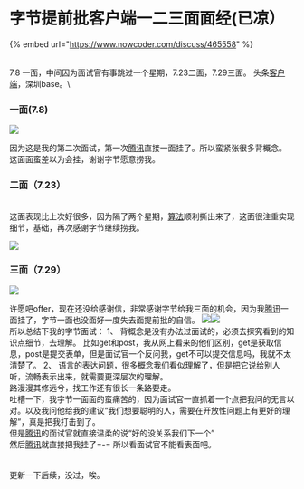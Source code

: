 # 字节提前批客户端一二三面面经(已凉）

{% embed url="https://www.nowcoder.com/discuss/465558" %}

\
7.8 一面，中间因为面试官有事跳过一个星期，7.23二面，7.29三面。 头条[客户端](https://app.gitbook.com/jump/super-jump/word?word=%E5%AE%A2%E6%88%B7%E7%AB%AF)，深圳base。\


###  一面(7.8)

![](https://uploadfiles.nowcoder.com/images/20200803/570499679\_1596435657189\_CACEBFCBFB206DB520204DBA298FCF30)

因为这是我的第二次面试，第一次[腾讯](https://app.gitbook.com/jump/super-jump/word?word=%E8%85%BE%E8%AE%AF)直接一面挂了。所以蛮紧张很多背概念。 这面面蛮差以为会挂，谢谢字节愿意捞我。

###  二面（7.23）

 \
 这面表现比上次好很多，因为隔了两个星期，[算法](https://app.gitbook.com/jump/super-jump/word?word=%E7%AE%97%E6%B3%95)顺利撕出来了，这面很注重实现细节，基础，再次感谢字节继续捞我。

![](https://uploadfiles.nowcoder.com/images/20200803/570499679\_1596435961908\_38D077FAA6C5091854A9ABFBC0F657D4)

###  三面（7.29）

![](https://uploadfiles.nowcoder.com/images/20200803/570499679\_1596436176607\_7AD52186DE97E029F5582D2257D1ACC6)

 许愿吧offer，现在还没给感谢信，非常感谢字节给我三面的机会，因为我[腾讯](https://app.gitbook.com/jump/super-jump/word?word=%E8%85%BE%E8%AE%AF)一面挂了，字节一面也没面好一度失去面提前批的自信。 ![](https://uploadfiles.nowcoder.com/images/20191018/63\_1571399293050\_586E508F161F26CE94633729AC56C602)![](https://uploadfiles.nowcoder.com/images/20191018/63\_1571399271580\_F19C9085129709EE14D013BE869DF69B)\
 所以总结下我的字节面试： 1、 背概念是没有办法过面试的，必须去探究看到的知识点细节，去理解。 比如get和post，我从网上看来的他们区别，get是获取信息，post是提交表单，但是面试官一个反问我，get不可以提交信息吗，我就不太清楚了。 2、 语言的表达问题，很多概念我们看似理解了，但是把它说给别人听，流畅表示出来，就需要更深层次的理解。\
 路漫漫其修远兮，找工作还有很长一条路要走。\
 吐槽一下，我字节一面面的蛮痛苦的，因为面试官一直抓着一个点把我问的无言以对。以及我问他给我的建议“我们想要聪明的人，需要在开放性问题上有更好的理解”，真是把我打击到了。\
 但是[腾讯](https://app.gitbook.com/jump/super-jump/word?word=%E8%85%BE%E8%AE%AF)的面试官就直接温柔的说“好的没关系我们下一个”\
 然后[腾讯](https://app.gitbook.com/jump/super-jump/word?word=%E8%85%BE%E8%AE%AF)就直接把我挂了=-= 所以看面试官不能看表面吧。\
\
\
 更新一下后续，没过，唉。
